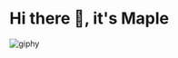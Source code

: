 # Hi there 👋, it's Maple

![giphy](https://user-images.githubusercontent.com/97957290/235060415-7a2c07ea-e9b3-4217-972a-a53d08b1fc9d.gif)

